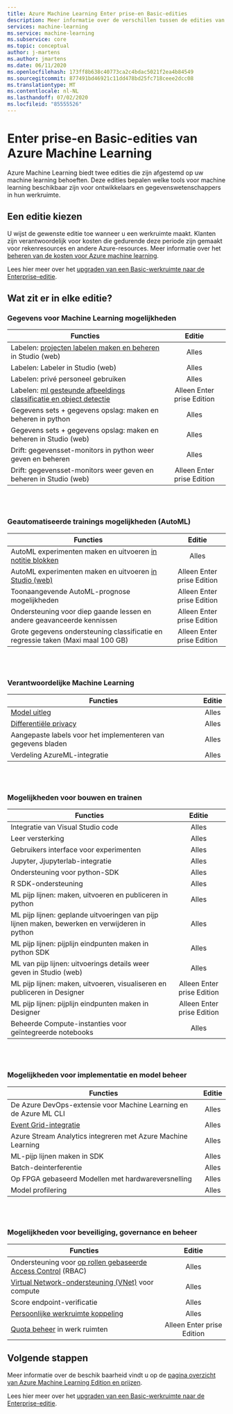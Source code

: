 ```yaml
---
title: Azure Machine Learning Enter prise-en Basic-edities
description: Meer informatie over de verschillen tussen de edities van Azure Machine Learning.
services: machine-learning
ms.service: machine-learning
ms.subservice: core
ms.topic: conceptual
author: j-martens
ms.author: jmartens
ms.date: 06/11/2020
ms.openlocfilehash: 173ff8b638c40773ca2c4bdac5021f2ea4b84549
ms.sourcegitcommit: 877491bd46921c11dd478bd25fc718ceee2dcc08
ms.translationtype: MT
ms.contentlocale: nl-NL
ms.lasthandoff: 07/02/2020
ms.locfileid: "85555526"
---
```

# <a name="enterprise-and-basic-editions-of-azure-machine-learning"></a>Enter prise-en Basic-edities van Azure Machine Learning 

Azure Machine Learning biedt twee edities die zijn afgestemd op uw machine learning behoeften. Deze edities bepalen welke tools voor machine learning beschikbaar zijn voor ontwikkelaars en gegevenswetenschappers in hun werkruimte.

## <a name="choose-an-edition"></a>Een editie kiezen

U wijst de gewenste editie toe wanneer u een werkruimte maakt. Klanten zijn verantwoordelijk voor kosten die gedurende deze periode zijn gemaakt voor rekenresources en andere Azure-resources. Meer informatie over het [beheren van de kosten voor Azure machine learning](concept-plan-manage-cost.md).

Lees hier meer over het [upgraden van een Basic-werkruimte naar de Enterprise-editie](how-to-manage-workspace.md#upgrade). 

## <a name="whats-in-each-edition"></a>Wat zit er in elke editie?

### <a name="data-for-machine-learning-capabilities"></a>Gegevens voor Machine Learning mogelijkheden  

| Functies                     | Editie                 |
|------------------------------------------------------------------------------------|:-----------:|
| Labelen: [projecten labelen maken en beheren](tutorial-labeling.md) in Studio (web)                                                | Alles                     |
| Labelen: Labeler in Studio (web)                                    | Alles                     |
| Labelen: privé personeel gebruiken                               | Alles                     |
| Labelen: [ml gesteunde afbeeldings classificatie en object detectie](how-to-label-images.md)                  | Alleen Enter prise Edition |
| Gegevens sets + gegevens opslag: maken en beheren in python                       | Alles                     |
| Gegevens sets + gegevens opslag: maken en beheren in Studio (web)                         | Alles                     |
| Drift: gegevensset-monitors in python weer geven en beheren                           | Alles                     |
| Drift: gegevensset-monitors weer geven en beheren in Studio (web)                            | Alleen Enter prise Edition |


<br/>
<br/>

### <a name="automated-training-capabilities-automl"></a>Geautomatiseerde trainings mogelijkheden (AutoML)

| Functies    | Editie                 |
|------------------------------------------------------------------------------------|:-----------:|
| AutoML experimenten maken en uitvoeren [in notitie blokken](how-to-configure-auto-train.md)               | Alles                     |
| AutoML experimenten maken en uitvoeren [in Studio (web)](how-to-use-automated-ml-for-ml-models.md)   | Alleen Enter prise Edition |
| Toonaangevende AutoML-prognose mogelijkheden             | Alleen Enter prise Edition |
| Ondersteuning voor diep gaande lessen en andere geavanceerde kennissen | Alleen Enter prise Edition |
| Grote gegevens ondersteuning classificatie en regressie taken (Maxi maal 100 GB)                     | Alleen Enter prise Edition |


<br/>
<br/>

### <a name="responsible-machine-learning"></a>Verantwoordelijke Machine Learning

| Functies    | Editie                 |
|------------------------------------------------------------------------------------|:-----------:|
| [Model uitleg](how-to-machine-learning-interpretability-automl.md)                                              | Alles                     |
| [Differentiële privacy](how-to-differential-privacy.md)                          | Alles                     |
| Aangepaste labels voor het implementeren van gegevens bladen    | Alles                     |
| Verdeling AzureML-integratie                                      | Alles                     |

<br/>
<br/>


### <a name="build-and-train-capabilities"></a>Mogelijkheden voor bouwen en trainen

| Functies    | Editie                 |
|------------------------------------------------------------------------------------|:-----------:|
| Integratie van Visual Studio code                                                     | Alles                     |
| Leer versterking                                                             | Alles                     |
| Gebruikers interface voor experimenten                                                                 | Alles                     |
| Jupyter, Jjupyterlab-integratie                                                    | Alles                     |
| Ondersteuning voor python-SDK                                                                 | Alles                     |
| R SDK-ondersteuning                                                                      | Alles                     |
| ML pijp lijnen: maken, uitvoeren en publiceren in python                           | Alles                     |
| ML pijp lijnen: geplande uitvoeringen van pijp lijnen maken, bewerken en verwijderen in python| Alles                     |
| ML pijp lijnen: pijplijn eindpunten maken in python SDK                                   | Alles                     |
| ML van pijp lijnen: uitvoerings details weer geven in Studio (web)                                              | Alles                     |
| ML pijp lijnen: maken, uitvoeren, visualiseren en publiceren in Designer                  | Alleen Enter prise Edition |
| ML pijp lijnen: pijplijn eindpunten maken in Designer | Alleen Enter prise Edition |
| Beheerde Compute-instanties voor geïntegreerde notebooks                                 | Alles                     |


<br/>
<br/>

### <a name="deployment-and-model-management-capabilities"></a>Mogelijkheden voor implementatie en model beheer

| Functies                            | Editie                 |
|------------------------------------------------------------------------------------|:-----------:|
| De Azure DevOps-extensie voor Machine Learning en de Azure ML CLI                 | Alles                     |
| [Event Grid-integratie](how-to-use-event-grid.md)                                                             | Alles                     |
| Azure Stream Analytics integreren met Azure Machine Learning                       | Alles                     |
| ML-pijp lijnen maken in SDK                                                         | Alles                     |
| Batch-deinterferentie                                                                  | Alles                     |
| Op FPGA gebaseerd Modellen met hardwareversnelling                                             | Alles                     |
| Model profilering                                                                    | Alles                     |

<br/>
<br/>

### <a name="security-governance-and-control-capabilities"></a>Mogelijkheden voor beveiliging, governance en beheer

| Functies     | Editie                 |
|------------------------------------------------------------------------------------|:-----------:|
| Ondersteuning voor [op rollen gebaseerde Access Control](how-to-assign-roles.md) (RBAC)                                           | Alles                     |
| [Virtual Network-ondersteuning (VNet)](how-to-enable-virtual-network.md) voor compute                                         | Alles                     |
| Score endpoint-verificatie                                                    | Alles                     |
| [Persoonlijke werkruimte koppeling](how-to-configure-private-link.md)                                                            | Alles                     |
| [Quota beheer](how-to-manage-quotas.md) in werk ruimten                                                 | Alleen Enter prise Edition |

## <a name="next-steps"></a>Volgende stappen

Meer informatie over de beschik baarheid vindt u op de [pagina overzicht van Azure Machine Learning Edition en prijzen](https://azure.microsoft.com/pricing/details/machine-learning/). 

Lees hier meer over het [upgraden van een Basic-werkruimte naar de Enterprise-editie](how-to-manage-workspace.md#upgrade). 
